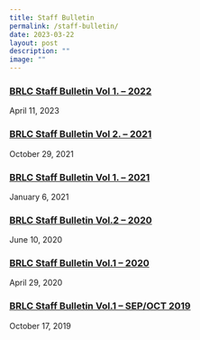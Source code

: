 ```yaml
---
title: Staff Bulletin
permalink: /staff-bulletin/
date: 2023-03-22
layout: post
description: ""
image: ""
---
```

<h3><a title="BRLC Staff Bulletin Vol 1. – 2022" href="/2023/04/11/brlc-staff-bulletin-vol-1-2022/" rel="bookmark">BRLC Staff Bulletin Vol 1. – 2022</a></h3>
<div>April 11, 2023</div>
<h3><a title="BRLC Staff Bulletin Vol 2. – 2021" href="/2021/10/29/brlc-staff-bulletin-vol-2-2021/" rel="bookmark">BRLC Staff Bulletin Vol 2. – 2021</a></h3>
<div>October 29, 2021</div>
<h3><a title="BRLC Staff Bulletin Vol 1. – 2021" href="/2021/01/06/brlc-staff-bulletin-2021/" rel="bookmark">BRLC Staff Bulletin Vol 1. – 2021</a></h3>
<div>January 6, 2021</div>
<h3><a title="BRLC Staff Bulletin Vol.2 – 2020" href="/2020/06/10/staff-bulletin-vol-2-2020/" rel="bookmark">BRLC Staff Bulletin Vol.2 – 2020</a></h3>
<div>June 10, 2020</div>
<h3><a title="BRLC Staff Bulletin Vol.1 – 2020" href="/2020/04/29/staff-bulletin-vol-1-2020/" rel="bookmark">BRLC Staff Bulletin Vol.1 – 2020</a></h3>
<div>April 29, 2020</div>
<h3><a title="BRLC Staff Bulletin Vol.1 – SEP/OCT 2019" href="/2019/10/17/brps-staff-bulletin-v1-n1/" rel="bookmark">BRLC Staff Bulletin Vol.1 – SEP/OCT 2019</a></h3>
<div>October 17, 2019</div>